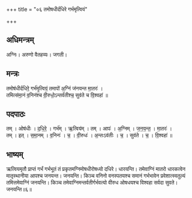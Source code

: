 +++
title = "०६ तमोषधीर्दधिरे गर्भमृत्वियं"

+++
## अधिमन्त्रम्
अग्निः। अरुणो वैतहव्यः। जगती।

## मन्त्रः
तमोष॑धीर्दधिरे॒ गर्भ॑मृ॒त्वियं॒ तमापो॑ अ॒ग्निं ज॑नयन्त मा॒तरः॑ ।  
तमित्स॑मा॒नं व॒निन॑श्च वी॒रुधो॒ऽन्तर्व॑तीश्च॒ सुव॑ते च वि॒श्वहा॑ ॥

## पदपाठः
तम् । ओष॑धीः । द॒धि॒रे॒ । गर्भ॑म् । ऋ॒त्विय॑म् । तम् । आपः॑ । अ॒ग्निम् । ज॒न॒य॒न्त॒ । मा॒तरः॑ ।  
तम् । इत् । स॒मा॒नम् । व॒निनः॑ । च॒ । वी॒रुधः॑ । अ॒न्तःऽव॑तीः । च॒ । सुव॑ते । च॒ । वि॒श्वहा॑ ॥

## भाष्यम्
ऋत्वियमृतौ प्राप्तं गर्भं गर्भभूतं तं प्रकृतमग्निमोषधीरोषध्यो दधिरे। धारयन्ति। तमेवाग्निं मातरो धारकत्वेन मातृस्थानीया आपश्च जनयन्त। जनयन्ति। किञ्च वनिनो वनस्पतयश्च समानं गर्भभावेन प्रवेशात्स्वतुल्यं तमित्तमेवाग्निं जनयन्ति। किञ्च तमेवाग्निमन्तर्वतीर्गर्भवत्यो वीरुध ओषधयश्च विश्वहा सर्वदा सुवते। जनयन्ति॥६॥